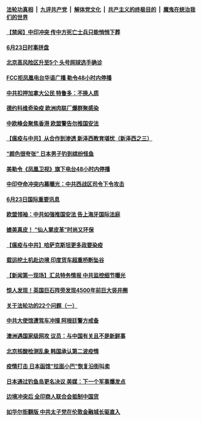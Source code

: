 ####  [法轮功真相](../../../../basic/blob/master/README.md?t=06240702) &nbsp;|&nbsp; [九评共产党](../../../../9ping.md/blob/master/README.md?t=06240702) &nbsp;|&nbsp; [解体党文化](../../../../jtdwh.md/blob/master/README.md?t=06240702)  &nbsp;|&nbsp; [共产主义的终极目的](../../../../gczydzjmd.md/blob/master/README.md?t=06240702) &nbsp;|&nbsp; [魔鬼在统治我们的世界](../../../../mgztzwmdsj.md/blob/master/README.md?t=06240702) 

#### [【禁闻】中印冲突 传中方死亡士兵只能悄悄下葬](../pages/prog202/a102878041.md?t=06240702) 

#### [6月23日时事拼盘](../pages/prog202/a102878004.md?t=06240702) 

#### [北京高风险区升至5个 头号网球选手确诊](../pages/prog202/a102877992.md?t=06240702) 


#### [FCC拒凤凰电台华语广播 勒令48小时内停播](../pages/prog202/a102877860.md?t=06240702) 

#### [中共扣押加拿大公民 特鲁多：不换人质](../pages/prog202/a102877856.md?t=06240702) 

#### [德约科维奇染疫 欧洲肉联厂爆群聚感染](../pages/prog202/a102877843.md?t=06240702) 

#### [中欧峰会聚焦香港 欧盟警告勿推国安法](../pages/prog202/a102877838.md?t=06240702) 

#### [【瘟疫与中共】从合作到渗透 新泽西教育堪忧（新泽西之三）](../pages/prog202/a102877815.md?t=06240702) 


#### [“颜色很夸张” 日本男子钓到缤纷怪鱼](../pages/prog202/a102877698.md?t=06240702) 

#### [美勒令《凤凰卫视》旗下电台48小时内停播](../pages/prog202/a102877657.md?t=06240702) 

#### [中印夺命冲突内幕曝光：中共西战区司令下令攻击](../pages/prog202/a102877654.md?t=06240702) 

#### [6月23日国际重要讯息](../pages/prog202/a102877629.md?t=06240702) 

#### [欧盟领袖：中共如强推国安法 告上海牙国际法庭](../pages/prog202/a102877590.md?t=06240702) 

#### [媲美真皮！ “仙人掌皮革”时尚又环保](../pages/prog202/a102877458.md?t=06240702) 

#### [【瘟疫与中共】哈萨克斯坦更多政要染疫](../pages/prog202/a102877396.md?t=06240702) 

#### [载运挖土机赴边境 印度货车超重桥断坠谷](../pages/prog202/a102877511.md?t=06240702) 

#### [【新闻第一现场】汇总特务情报 中共监控细节曝光](../pages/prog202/a102877516.md?t=06240702) 

#### [惊人发现！英国巨石阵旁发现4500年前巨大竖井圈](../pages/prog202/a102877442.md?t=06240702) 

#### [关于法轮功的22个问题（一）](../pages/prog202/a102877409.md?t=06240702) 

#### [中共大使馆遭驾车冲撞 阿根廷警方戒备](../pages/prog202/a102877350.md?t=06240702) 

#### [澳洲遇国家级网攻 议员：与中国有关且不是新鲜事](../pages/prog202/a102877326.md?t=06240702) 

#### [北京核酸检测乱象 韩国承认第二波疫情](../pages/prog202/a102877061.md?t=06240702) 

#### [疫情打击 日本函馆“拉面小巴”恢复沿街叫卖](../pages/prog202/a102876905.md?t=06240702) 


#### [日本通过钓鱼岛更名决议 美媒：下一个军事爆发点](../pages/prog202/a102877075.md?t=06240702) 

#### [边境冲突后 全印商人联合会抵制中国货](../pages/prog202/a102877021.md?t=06240702) 

#### [如华尔街翻版 中共太子党在伦敦金融城长驱直入](../pages/prog202/a102877013.md?t=06240702) 



